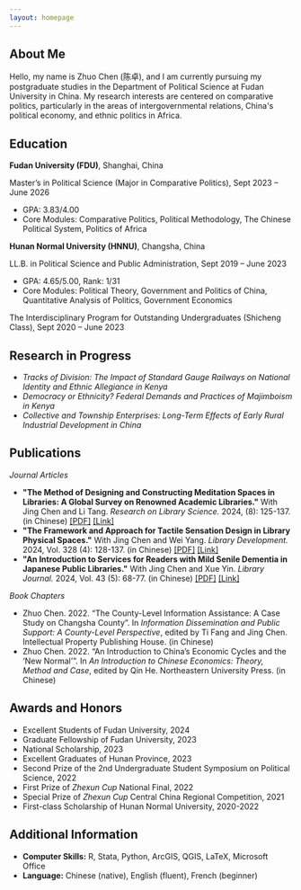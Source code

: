 ```yaml
---
layout: homepage
---
```


## About Me

Hello, my name is Zhuo Chen (陈卓), and I am currently pursuing my postgraduate studies in the Department of Political Science at Fudan University in China. My research interests are centered on comparative politics, particularly in the areas of intergovernmental relations, China's political economy, and ethnic politics in Africa. 


## Education

**Fudan University (FDU)**, Shanghai, China

Master’s in Political Science (Major in Comparative Politics), Sept 2023 – June 2026
- GPA: 3.83/4.00
- Core Modules: Comparative Politics, Political Methodology, The Chinese Political System, Politics of Africa

**Hunan Normal University (HNNU)**, Changsha, China

LL.B. in Political Science and Public Administration, Sept 2019 – June 2023
- GPA: 4.65/5.00, Rank: 1/31
-	Core Modules: Political Theory, Government and Politics of China, Quantitative Analysis of Politics, Government Economics

The Interdisciplinary Program for Outstanding Undergraduates (Shicheng Class), Sept 2020 – June 2023


## Research in Progress

- *Tracks of Division: The Impact of Standard Gauge Railways on National Identity and Ethnic Allegiance in Kenya*
- *Democracy or Ethnicity? Federal Demands and Practices of Majimboism in Kenya*
- *Collective and Township Enterprises: Long-Term Effects of Early Rural Industrial Development in China*


## Publications

*Journal Articles* 
- **"The Method of Designing and Constructing Meditation Spaces in Libraries: A Global Survey on Renowned Academic Libraries."** With Jing Chen and Li Tang. *Research on Library Science.* 2024, (8): 125-137. (in Chinese) [[PDF]](https://zackzhuochen.github.io/assets/files/mindfulness-meditation-space.pdf)  [[Link]](https://kns.cnki.net/kcms2/article/abstract?v=ZOnxTxd1G4I_Tq6FAnLOS52cNSpcfT7vWWfQ4TRCYif1nxyoszJB2Y3wINo02MpwiFsxnhDlBuEC2cWxWJsOlcrUkNzC_xmcJ-isLpoqMeZShOYXvP65pGAUOvrOUP4tmaU5krVj5KTDQQDAtOF3Ragq057D-dGbvYntzH3LxlxOTd3Z4g9FPRnRKu4dJw_D&uniplatform=NZKPT)
- **"The Framework and Approach for Tactile Sensation Design in Library Physical Spaces."** With Jing Chen and Wei Yang. *Library Development.* 2024, Vol. 328 (4): 128-137. (in Chinese) [[PDF]](https://zackzhuochen.github.io/assets/files/tactile-sensation-design.pdf) [[Link]](https://kns.cnki.net/kcms2/article/abstract?v=Fc1KeZPKhRGmXs0RLRjntY5KEkQsDeF6GTBbqN_cGCJm6SF9J_cm11hdmxTz-Rk3wqb11mXJ-nMz8Z5x-Rytpmb_wFOf02ciFI4pK1ZmJDcf3XnE5rlKKmbY1iGhk3JMAha1WlCa6KQ=&uniplatform=NZKPT)
- **"An Introduction to Services for Readers with Mild Senile Dementia in Japanese Public Libraries."** With Jing Chen and Xue Yin. *Library Journal.* 2024, Vol. 43 (5): 68-77. (in Chinese) [[PDF]](https://zackzhuochen.github.io/assets/files/reader-with-dementia.pdf) [[Link]](https://kns.cnki.net/kcms2/article/abstract?v=PAev8JwjQis9BupL5iLTCpWbemyVO4jXf7CjtCWghJa40W1KrG3ixtMDThla0iWUt9K4Sia_Mtz7KNCsve1Qw40np_2os0V34TrplvpyUyfD0TtcbHL-hw1HyeyoVf8nwSzC_U1pMo0Xabyrs2ISz8xee3yARFXHOwC1FLdb1mg=&uniplatform=NZKPT)

*Book Chapters*
- Zhuo Chen. 2022. “The County-Level Information Assistance: A Case Study on Changsha County”. In *Information Dissemination and Public Support: A County-Level Perspective*, edited by Ti Fang and Jing Chen. Intellectual Property Publishing House. (in Chinese)
- Zhuo Chen. 2022. “An Introduction to China’s Economic Cycles and the ‘New Normal’”. In *An Introduction to Chinese Economics: Theory, Method and Case*, edited by Qin He. Northeastern University Press. (in Chinese)


## Awards and Honors
-	Excellent Students of Fudan University, 2024
- Graduate Fellowship of Fudan University, 2023
- National Scholarship, 2023
- Excellent Graduates of Hunan Province, 2023
- Second Prize of the 2nd Undergraduate Student Symposium on Political Science, 2022
- First Prize of *Zhexun Cup* National Final, 2022
- Special Prize of *Zhexun Cup* Central China Regional Competition, 2021
- First-class Scholarship of Hunan Normal University, 2020-2022


## Additional Information
- **Computer Skills:** R, Stata, Python, ArcGIS, QGIS, LaTeX, Microsoft Office
- **Language:** Chinese (native), English (fluent), French (beginner)

